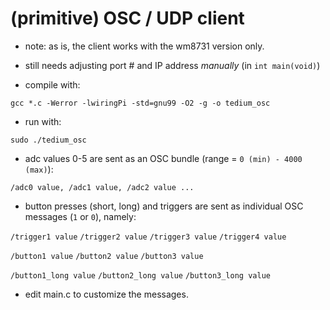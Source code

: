 # (primitive) OSC / UDP client

- note: as is, the client works with the wm8731 version only.

- still needs adjusting port # and IP address *manually* (in `int main(void)`)

- compile with: 

`gcc *.c -Werror -lwiringPi -std=gnu99 -O2 -g -o tedium_osc` 

- run with:

`sudo ./tedium_osc`

- adc values 0-5 are sent as an OSC bundle (range = `0 (min) - 4000 (max)`): 

`/adc0 value, /adc1 value, /adc2 value ... `

- button presses (short, long) and triggers are sent as individual OSC messages (`1` or `0`), namely:

`/trigger1 value`
`/trigger2 value`
`/trigger3 value`
`/trigger4 value`

`/button1 value`
`/button2 value`
`/button3 value`

`/button1_long value`
`/button2_long value`
`/button3_long value`

- edit main.c to customize the messages.


